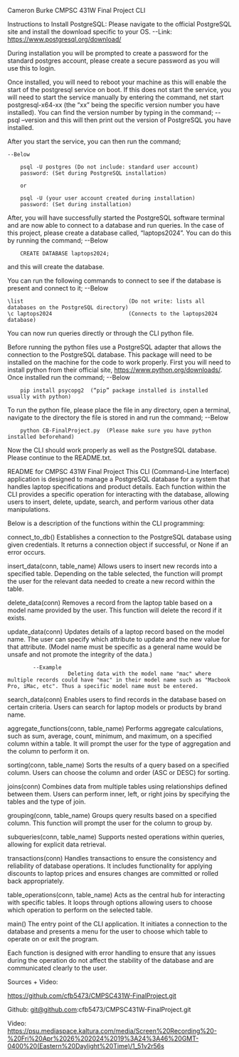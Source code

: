 Cameron Burke
CMPSC 431W
Final Project CLI

Instructions to Install PostgreSQL:
Please navigate to the official PostgreSQL site and install the download specific to your OS.
	--Link: https://www.postgresql.org/download/

During installation you will be prompted to create a password for the standard postgres account, please create a secure password as you will use this to login. 

Once installed, you will need to reboot your machine as this will enable the start of the postgresql service on boot. If this does not start the service, you will need to start the service manually by entering the command, 
net start postgresql-x64-xx (the “xx” being the specific version number you have installed). 
You can find the version number by typing in the command;
	--psql –version
and this will then print out the version of PostgreSQL you have installed.

After you start the service, you can then run the command;

	--Below
 
 		psql -U postgres (Do not include: standard user account)
 		password: (Set during PostgreSQL installation)
   
		or
  
		psql -U (your user account created during installation)
 		password: (Set during installation)
 
After, you will have successfully started the PostgreSQL software terminal and are now able to connect to a database and run queries. 
In the case of this project, please create a database called, “laptops2024”. 
You can do this by running the command;
	--Below
 	
		CREATE DATABASE laptops2024;
and this will create the database. 

You can run the following commands to connect to see if the database is present and connect to it;
	--Below
 
	\list                                 (Do not write: lists all databases on the PostgreSQL directory)
	\c laptops2024                        (Connects to the laptops2024 database)

You can now run queries directly or through the CLI python file. 

Before running the python files use a PostgreSQL adapter that allows the connection to the PostgreSQL database. This package will need to be installed on the machine for the code to work properly. 
First you will need to install python from their official site, https://www.python.org/downloads/. 
Once installed run the command;
	--Below
 
		pip install psycopg2  (“pip” package installed is installed usually with python)

To run the python file, please place the file in any directory, open a terminal, navigate to the directory the file is stored in and run the command;
	--Below
 
 		python CB-FinalProject.py  (Please make sure you have python installed beforehand)

Now the CLI should work properly as well as the PostgreSQL database. Please continue to the README.txt.










README for CMPSC 431W Final Project
This CLI (Command-Line Interface) application is designed to manage a PostgreSQL database for a system that handles laptop specifications and product details. Each function within the CLI provides a specific operation for interacting with the database, allowing users to insert, delete, update, search, and perform various other data manipulations.

Below is a description of the functions within the CLI programming:

connect_to_db()
Establishes a connection to the PostgreSQL database using given credentials. It returns a connection object if successful, or None if an error occurs.

insert_data(conn, table_name)
Allows users to insert new records into a specified table. Depending on the table selected, the function will prompt the user for the relevant data needed to create a new record within the table.

delete_data(conn)
Removes a record from the laptop table based on a model name provided by the user. This function will delete the record if it exists.

update_data(conn)
Updates details of a laptop record based on the model name. The user can specify which attribute to update and the new value for that attribute. (Model name must be specific as a general name would be unsafe and not promote the integrity of the data.) 

            --Example
                       Deleting data with the model name "mac" where multiple records could have "mac" in their model name such as "Macbook Pro, iMac, etc". Thus a specific model name must be entered.

search_data(conn)
Enables users to find records in the database based on certain criteria. Users can search for laptop models or products by brand name.

aggregate_functions(conn, table_name)
Performs aggregate calculations, such as sum, average, count, minimum, and maximum, on a specified column within a table. It will prompt the user for the type of aggregation and the column to perform it on.

sorting(conn, table_name)
Sorts the results of a query based on a specified column. Users can choose the column and order (ASC or DESC) for sorting.

joins(conn)
Combines data from multiple tables using relationships defined between them. Users can perform inner, left, or right joins by specifying the tables and the type of join.

grouping(conn, table_name)
Groups query results based on a specified column. This function will prompt the user for the column to group by.

subqueries(conn, table_name)
Supports nested operations within queries, allowing for explicit data retrieval.

transactions(conn)
Handles transactions to ensure the consistency and reliability of database operations. It includes functionality for applying discounts to laptop prices and ensures changes are committed or rolled back appropriately.

table_operations(conn, table_name)
Acts as the central hub for interacting with specific tables. It loops through options allowing users to choose which operation to perform on the selected table.

main()
The entry point of the CLI application. It initiates a connection to the database and presents a menu for the user to choose which table to operate on or exit the program.

Each function is designed with error handling to ensure that any issues during the operation do not affect the stability of the database and are communicated clearly to the user.

Sources + Video:

https://github.com/cfb5473/CMPSC431W-FinalProject.git

Github: git@github.com:cfb5473/CMPSC431W-FinalProject.git

Video:
https://psu.mediaspace.kaltura.com/media/Screen%20Recording%20-%20Fri%20Apr%2026%202024%2019%3A24%3A46%20GMT-0400%20(Eastern%20Daylight%20Time)/1_51v2r56s


